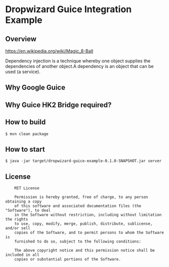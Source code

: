 # Dropwizard Guice Integration Example

## Overview 

https://en.wikipedia.org/wiki/Magic_8-Ball

Dependency injection is a technique whereby one object supplies the dependencies of another object.A dependency is an object that can be used (a service).

## Why Google Guice

## Why Guice HK2 Bridge required?


## How to build 

```shell script
$ mvn clean package 
```

## How to start 

```shell script
$ java -jar target/dropwizard-guice-example-0.1.0-SNAPSHOT.jar server
``` 


## License

```text
    MIT License

    Permission is hereby granted, free of charge, to any person obtaining a copy
    of this software and associated documentation files (the "Software"), to deal
    in the Software without restriction, including without limitation the rights
    to use, copy, modify, merge, publish, distribute, sublicense, and/or sell
    copies of the Software, and to permit persons to whom the Software is
    furnished to do so, subject to the following conditions:
    
    The above copyright notice and this permission notice shall be included in all
    copies or substantial portions of the Software.
